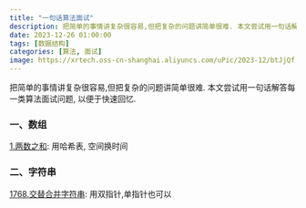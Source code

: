 ```yaml
---
title: "一句话算法面试"
description: 把简单的事情讲复杂很容易,但把复杂的问题讲简单很难. 本文尝试用一句话解答每一类算法面试问题.
date: 2023-12-26 01:00:00
tags: [数据结构]
categories: [算法, 面试]
image: https://xrtech.oss-cn-shanghai.aliyuncs.com/uPic/2023-12/btJjQf.png
---
```


把简单的事情讲复杂很容易,但把复杂的问题讲简单很难. 本文尝试用一句话解答每一类算法面试问题, 以便于快速回忆.

### 一、数组

[1.两数之和](https://leetcode.cn/problems/two-sum/description/): 用哈希表, 空间换时间

### 二、字符串

[1768.交替合并字符串](https://leetcode-cn.com/problems/merge-strings-alternately/): 用双指针,单指针也可以
